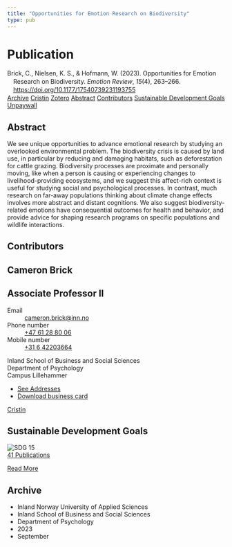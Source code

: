 ```yaml
---
title: "Opportunities for Emotion Research on Biodiversity"
type: pub
---
```

<h1>Publication</h1>
<article id="csl-bib-container-GYNZY5XK" class="csl-bib-container">
  <div class="csl-bib-body" style="line-height: 1.35; padding-left: 1em; text-indent:-1em;">
  <div class="csl-entry">Brick, C., Nielsen, K. S., &amp; Hofmann, W. (2023). Opportunities for Emotion Research on Biodiversity. <i>Emotion Review</i>, <i>15</i>(4), 263&#x2013;266. <a href="https://doi.org/10.1177/17540739231193755">https://doi.org/10.1177/17540739231193755</a></div>
</div>
  <div class="csl-bib-buttons">
    <a href="#taxonomy-article-GYNZY5XK" class="csl-bib-button">Archive</a>
    <a href="https://app.cristin.no/results/show.jsf?id=2176358" alt="Cristin URL" class="csl-bib-button">Cristin</a>
    <a href="http://zotero.org/groups/5022929/items/GYNZY5XK" alt="Zotero URL" class="csl-bib-button">Zotero</a>
    <a href="#abstract-article-GYNZY5XK" class="csl-bib-button">Abstract</a>
    <a href="#contributors-article-GYNZY5XK" class="csl-bib-button">Contributors</a>
    <a href="#sdg-article-GYNZY5XK" class="csl-bib-button">Sustainable Development Goals</a>
    <a href="https://journals.sagepub.com/doi/pdf/10.1177/17540739231193755" class="csl-bib-button">Unpaywall</a>
  </div>
  <div id="csl-bib-meta-container-GYNZY5XK"></div>
</article>
<div id="csl-bib-meta-GYNZY5XK" class="csl-bib-meta">
  <article id="abstract-article-GYNZY5XK" class="abstract-article">
    <h1>Abstract</h1>
    We see unique opportunities to advance emotional research by studying an overlooked environmental problem. The biodiversity crisis is caused by land use, in particular by reducing and damaging habitats, such as deforestation for cattle grazing. Biodiversity processes are proximate and personally moving, like when a person is causing or experiencing changes to livelihood-providing ecosystems, and we suggest this affect-rich context is useful for studying social and psychological processes. In contrast, much research on far-away populations thinking about climate change effects involves more abstract and distant cognitions. We also suggest biodiversity-related emotions have consequential outcomes for health and behavior, and provide advice for shaping research programs on specific populations and wildlife interactions.
  </article>
  <article id="contributors-article-GYNZY5XK" class="contributors-article">
    <h1>Contributors</h1>
    <div class="personas">
<div class="vrtx-hinn-person-card">
<div class="photo">
<i class="lar la-user-circle missing-person"></i>
</div>
<div class="info">
<hgroup><h1>Cameron Brick</h1>
<h2>Associate Professor II</h2>
</hgroup><dl>
<dt>Email</dt>
<dd>
<a href="mailto:cameron.brick@inn.no">cameron.brick@inn.no</a>
</dd>
<dt>Phone number</dt>
<dd><a href="tel:+4761288006">
+47 61 28 80 06
</a></dd>
<dt>Mobile number</dt>
<dd><a href="tel:+31642203664">
+31 6 42203664
</a></dd>
</dl>
<p>
Inland School of Business and Social Sciences<br>
Department of Psychology<br>
Campus Lillehammer
</p>
<ul class="vrtx-hinn-links">
<li><a href="https://www.inn.no/english/find-an-employee/cameron-brick.html#vrtx-hinn-addresses">See Addresses</a></li>
<li><a href="https://www.inn.no/english/find-an-employee/cameron-brick.html?vrtx=vcf">Download business card</a></li>
</ul>
</div>
</div>
<a href="https://app.cristin.no/persons/show.jsf?id=1630247" alt="Cristin URL" class="personas-cristin">Cristin</a>
</div>
  </article>
  <article id="sdg-article-GYNZY5XK" class="sdg-article">
    <h1>Sustainable Development Goals</h1>
    <div class="sdg-container"><div id="sdg15" class="sdg">
<img src="{{< params subfolder >}}images/sdg/sdg15_en.png" class="image" alt="SDG 15">
<div class="sdg-overlay">
<a href="{{< params subfolder >}}en/archive/?sdg=15#archive" class="sdg-publication-count"><span>41</span> Publications</a>
<p><a href="https://sdgs.un.org/goals/goal15" class="sdg-read-more">Read More</a></p>
</div>
</div></div>
  </article>
  <article id="taxonomy-article-GYNZY5XK" class="taxonomy-article">
    <h1>Archive</h1>
    <ul>
      <li>Inland Norway University of Applied Sciences</li>
      <li>Inland School of Business and Social Sciences</li>
      <li>Department of Psychology</li>
      <li>2023</li>
      <li>September</li>
    </ul>
  </article>
</div>
